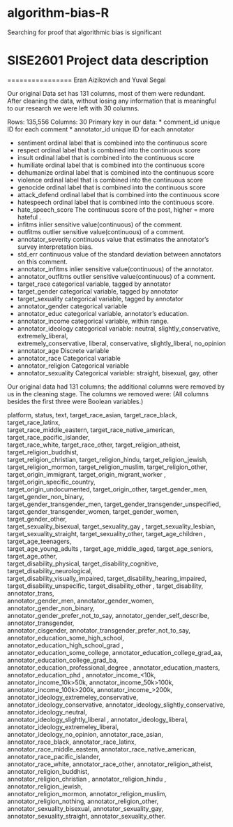 # algorithm-bias-R
Searching for proof that algorithmic bias is significant 
# SISE2601 Project data description
================
Eran Aizikovich and Yuval Segal

Our original Data set has 131 columns, most of them were redundant.  
After cleaning the data, without losing any information that is meaningful   
to our research we were left with 30 columns.

Rows: 135,556
Columns: 30
Primary key in our data:
	* comment_id <int>   unique ID for each comment
	* annotator_id <int> unique ID for each annotator
* sentiment <dbl>  ordinal label that is combined into the continuous score
* respect <dbl> ordinal label that is combined into the continuous score
* insult <dbl> ordinal label that is combined into the continuous score
* humiliate <dbl> ordinal label that is combined into the continuous score
* dehumanize <dbl> ordinal label that is combined into the continuous score
* violence <dbl> ordinal label that is combined into the continuous score
* genocide <dbl> ordinal label that is combined into the continuous score
* attack_defend <dbl> ordinal label that is combined into the continuous score
* hatespeech <dbl> ordinal label that is combined into the continuous score.
* hate_speech_score <dbl> The continuous score of the post, higher = more hateful .
* infitms <dbl> inlier sensitive value(continuous) of the comment.
* outfitms <dbl> outlier sensitive value(continuous) of a comment.
* annotator_severity <dbl> continuous value that estimates the annotator’s survey interpretation bias.
* std_err <dbl> continuous value of the standard deviation between annotators on this comment.
* annotator_infitms  <dbl> inlier sensitive value(continuous) of the annotator.
* annotator_outfitms <dbl> outlier sensitive value(continuous) of a comment.
* target_race <chr>  categorical variable, tagged by annotator
* target_gender <chr>  categorical variable, tagged by annotator
* target_sexuality <chr> categorical variable, tagged by annotator
* annotator_gender <chr> categorical variable
* annotator_educ <chr> categorical variable, annotator’s education.
* annotator_income <chr> categorical variable, within range.
* annotator_ideology <chr> categorical variable: neutral, slightly_conservative, extremely_liberal,  
    extremely_conservative, liberal, conservative, slightly_liberal, no_opinion
* annotator_age <dbl> Discrete variable
* annotator_race <chr> Categorical variable
* annotator_religion  <chr> Categorical variable
* annotator_sexuality <chr> Categorical variable: straight, bisexual, gay, other
  
  
Our original data had 131 columns; the additional columns were removed by us in the cleaning stage.
The columns we removed were:
(All columns besides the first three were Boolean variables.)

platform, status, text, target_race_asian, target_race_black, target_race_latinx,   
target_race_middle_eastern, target_race_native_american, target_race_pacific_islander,   
target_race_white, target_race_other, target_religion_atheist, target_religion_buddhist,   
target_religion_christian,   target_religion_hindu, target_religion_jewish,  
target_religion_mormon, target_religion_muslim, target_religion_other,   
target_origin_immigrant, target_origin_migrant_worker , target_origin_specific_country,  
target_origin_undocumented, target_origin_other, target_gender_men, target_gender_non_binary,   
target_gender_transgender_men, target_gender_transgender_unspecified,   
target_gender_transgender_women, target_gender_women, target_gender_other,   
target_sexuality_bisexual, target_sexuality_gay , target_sexuality_lesbian,   
target_sexuality_straight, target_sexuality_other, target_age_children , target_age_teenagers,  
target_age_young_adults , target_age_middle_aged, target_age_seniors, target_age_other,  
target_disability_physical, target_disability_cognitive, target_disability_neurological,  
target_disability_visually_impaired, target_disability_hearing_impaired,  
target_disability_unspecific, target_disability_other , target_disability, annotator_trans,  
annotator_gender_men, annotator_gender_women, annotator_gender_non_binary,  
annotator_gender_prefer_not_to_say, annotator_gender_self_describe, annotator_transgender,  
annotator_cisgender, annotator_transgender_prefer_not_to_say, annotator_education_some_high_school,  
annotator_education_high_school_grad , annotator_education_some_college, annotator_education_college_grad_aa,   
annotator_education_college_grad_ba, annotator_education_professional_degree , annotator_education_masters,  
annotator_education_phd , annotator_income_<10k, annotator_income_10k>50k, annotator_income_50k>100k,   
annotator_income_100k>200k, annotator_income_>200k, annotator_ideology_extremeley_conservative,  
annotator_ideology_conservative, annotator_ideology_slightly_conservative, annotator_ideology_neutral,  
annotator_ideology_slightly_liberal , annotator_ideology_liberal, annotator_ideology_extremeley_liberal,  
annotator_ideology_no_opinion, annotator_race_asian, annotator_race_black, annotator_race_latinx,  
annotator_race_middle_eastern, annotator_race_native_american, annotator_race_pacific_islander,  
annotator_race_white, annotator_race_other, annotator_religion_atheist, annotator_religion_buddhist,  
annotator_religion_christian , annotator_religion_hindu , annotator_religion_jewish,  
annotator_religion_mormon, annotator_religion_muslim, annotator_religion_nothing, annotator_religion_other,  
annotator_sexuality_bisexual, annotator_sexuality_gay, annotator_sexuality_straight, annotator_sexuality_other. 
